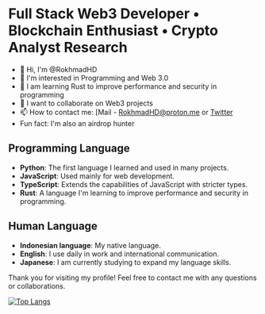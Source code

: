 #  Full Stack Web3 Developer • Blockchain Enthusiast • Crypto Analyst Research

- 👋 Hi, I'm @RokhmadHD
- 👀 I'm interested in Programming and Web 3.0
- 🌱 I am learning Rust to improve performance and security in programming
- 💞️ I want to collaborate on Web3 projects
- 📫 How to contact me: [Mail - RokhmadHD@proton.me or [Twitter](https://twitter.com/0x01day)
- Fun fact: I'm also an airdrop hunter

## Programming Language
- **Python**: The first language I learned and used in many projects.
- **JavaScript**: Used mainly for web development.
- **TypeScript**: Extends the capabilities of JavaScript with stricter types.
- **Rust**: A language I'm learning to improve performance and security in programming.

## Human Language
- **Indonesian language**: My native language.
- **English**: I use daily in work and international communication.
- **Japanese**: I am currently studying to expand my language skills.

Thank you for visiting my profile! Feel free to contact me with any questions or collaborations.

[![Top Langs](https://github-readme-stats.vercel.app/api/top-langs/?username=RokhmadHD)](https://github.com/anuraghazra/github-readme-stats)
